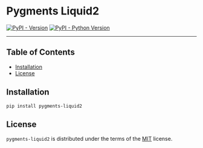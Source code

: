 # Pygments Liquid2

[![PyPI - Version](https://img.shields.io/pypi/v/pygments-liquid2.svg)](https://pypi.org/project/pygments-liquid2)
[![PyPI - Python Version](https://img.shields.io/pypi/pyversions/pygments-liquid2.svg)](https://pypi.org/project/pygments-liquid2)

-----

## Table of Contents

- [Installation](#installation)
- [License](#license)

## Installation

```console
pip install pygments-liquid2
```

## License

`pygments-liquid2` is distributed under the terms of the [MIT](https://spdx.org/licenses/MIT.html) license.
